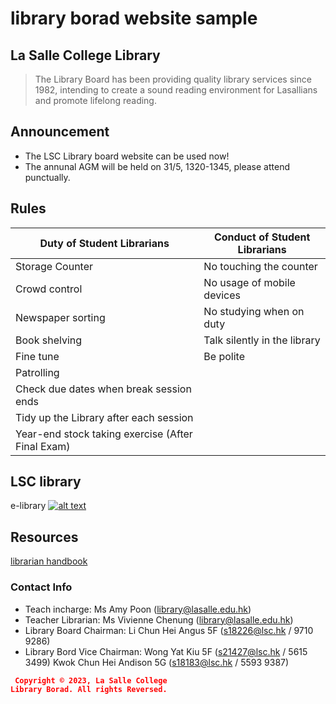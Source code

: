 # library borad website sample

## La Salle College Library
> The Library Board has been providing quality library services since 1982, intending to create a sound reading environment for Lasallians and promote lifelong reading.

## Announcement
* The LSC Library board website can be used now!
* The annunal AGM will be held on 31/5, 1320-1345, please attend punctually.

## Rules
| **Duty of Student Librarians** | **Conduct of Student Librarians** |
| --- | --- |
| Storage Counter | No touching the counter |
| Crowd control | No usage of mobile devices |
| Newspaper sorting | No studying when on duty |
| Book shelving | Talk silently in the library |
| Fine tune | Be polite |
| Patrolling |
| Check due dates when break session ends |
| Tidy up the Library after each session |
| Year-end stock taking exercise (After Final Exam) |

## LSC library
e-library
[![alt text](https://assets.weforum.org/article/image/JMF96ETfn1kSViVnUou1Z0XIDwWcPpT5mrPc7-ytpAc.jpg)](https://sites.google.com/lasalle.edu.hk/e-library/home)


## Resources
[librarian handbook](https://drive.google.com/file/d/1gNilI_ws1JOCsFQLxM7ilPIUNptp8_II/view)

### Contact Info
- Teach incharge: Ms Amy Poon (library@lasalle.edu.hk)
- Teacher Librarian: Ms Vivienne Chenung (library@lasalle.edu.hk)
- Library Board Chairman: Li Chun Hei Angus 5F (s18226@lsc.hk / 9710 9286)
- Library Bord Vice Chairman: Wong Yat Kiu 5F (s21427@lsc.hk / 5615 3499)
                              Kwok Chun Hei Andison 5G (s18183@lsc.hk / 5593 9387)




<code style="color : red"> **Copyright © 2023, La Salle College Library Borad. All rights Reversed.** </code>
